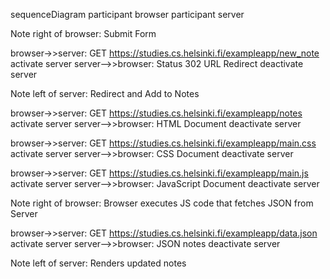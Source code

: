 sequenceDiagram
participant browser
participant server

Note right of browser: Submit Form

browser->>server: GET https://studies.cs.helsinki.fi/exampleapp/new_note
activate server
server-->>browser: Status 302 URL Redirect
deactivate server

Note left of server: Redirect and Add to Notes

browser->>server: GET https://studies.cs.helsinki.fi/exampleapp/notes
activate server
server-->>browser: HTML Document 
deactivate server

browser->>server: GET https://studies.cs.helsinki.fi/exampleapp/main.css
activate server
server-->>browser: CSS Document
deactivate server

browser->>server: GET https://studies.cs.helsinki.fi/exampleapp/main.js
activate server
server-->>browser: JavaScript Document
deactivate server

Note right of browser: Browser executes JS code that fetches JSON from Server

browser->>server: GET https://studies.cs.helsinki.fi/exampleapp/data.json
activate server
server-->>browser: JSON notes
deactivate server

Note left of server: Renders updated notes
